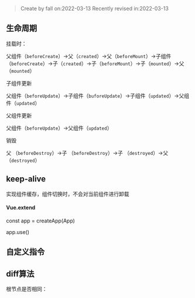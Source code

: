 > Create by fall on:2022-03-13
> Recently revised in:2022-03-13

## 生命周期

挂载时：

父组件（`beforeCreate`）->父（`created`）->父（`beforeMount`）->子组件（`beforeCreate`）->子（`created`）->子（`beforeMount`）->子（`mounted`）->父（`mounted`）

子组件更新

父组件（`beforeUpdate`）->子组件（`buforeUpdate`）->子组件（`updated`）->父组件（`updated`）

父组件更新

父组件（`beforeUpdate`）->父组件（`updated`）

销毁

父 （`beforeDestroy`）->子 （`beforeDestroy`）->子 （`destroyed`）->父 （`destroyed`）

## keep-alive

实现组件缓存，组件切换时，不会对当前组件进行卸载

#### Vue.extend

const app = createApp(App)

app.use()

## 自定义指令

## diff算法

根节点是否相同：
